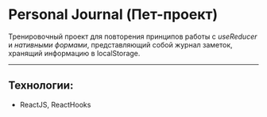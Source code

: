 # Personal Journal (Пет-проект)

Тренировочный проект для повторения принципов работы с _useReducer_ и _нативными формами_,
представляющий собой журнал заметок, хранящий информацию в localStorage.

---

## Технологии:

- ReactJS, ReactHooks
